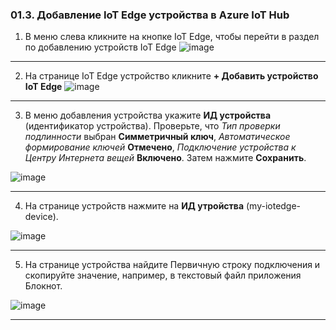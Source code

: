 ### 01.3. Добавление IoT Edge устройства в Azure IoT Hub
1. В меню слева кликните на кнопке IoT Edge, чтобы перейти в раздел по добавлению устройств IoT Edge
![image](https://user-images.githubusercontent.com/34028526/154064721-024f7a0b-2065-4d99-99cf-8cf9101c5e0f.png)

---

2. На странице IoT Edge устройство кликните **+ Добавить устройство IoT Edge**
![image](https://user-images.githubusercontent.com/34028526/154065035-41cff9ff-557c-411d-8453-07f2c304cdb5.png)

---

3. В меню добавления устройства укажите **ИД устройства** (идентификатор устройства). Проверьте, что _Тип проверки подлинности_ выбран **Симметричный ключ**, _Автоматическое формирование ключей_ **Отмечено**, _Подключение устройства к Центру Интернета вещей_ **Включено**. Затем нажмите **Сохранить**.

![image](https://user-images.githubusercontent.com/34028526/154065388-5f4ba80b-8134-4919-bb46-20d7f982b98a.png)

---

4. На странице устройств нажмите на **ИД утройства** (my-iotedge-device).

![image](https://user-images.githubusercontent.com/34028526/154066206-346742be-5b06-4cf0-a4b5-93cefe5a1e4d.png)

----

5. На странице устройства найдите Первичную строку подключения и скопируйте значение, например, в текстовый файл приложения Блокнот.

![image](https://user-images.githubusercontent.com/34028526/154066618-08a68c37-b22f-4b9b-bd17-42b8f935c998.png)

---
